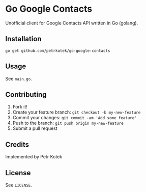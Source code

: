 # Go Google Contacts

Unofficial client for Google Contacts API written in Go (golang).

## Installation

`go get github.com/petrkotek/go-google-contacts`

## Usage

See `main.go`.

## Contributing

1. Fork it!
2. Create your feature branch: `git checkout -b my-new-feature`
3. Commit your changes: `git commit -am 'Add some feature'`
4. Push to the branch: `git push origin my-new-feature`
5. Submit a pull request

## Credits

Implemented by Petr Kotek

## License

See `LICENSE`.
